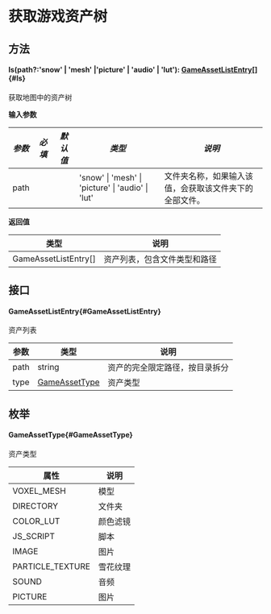 <script setup>
import '/style.css'
</script>
# 获取游戏资产树

## 方法

#### <font id="API" />ls(<font id="Type">path?:'snow' | 'mesh' |'picture' | 'audio' | 'lut'</font>)<font id="Type">: [GameAssetListEntry](./ls#GameAssetListEntry)[]</font>{#ls}
获取地图中的资产树

**输入参数**

| _**参数**_ | **_必填_** | **_默认值_** | **_类型_** | **_说明_** |
| --- | --- | --- | --- | --- |
| path |  | | 'snow' &#124; 'mesh' &#124; 'picture' &#124; 'audio' &#124; 'lut' | 文件夹名称，如果输入该值，会获取该文件夹下的全部文件。 |

**返回值**

| **类型** | **说明** |
| --- | --- |
| GameAssetListEntry[] | 资产列表，包含文件类型和路径 |



## 接口

#### <font id="API" />GameAssetListEntry{#GameAssetListEntry}
资产列表

| **参数** | **类型** | **说明** |
| --- | --- | --- |
| path | string  | 资产的完全限定路径，按目录拆分 |
| type | [GameAssetType](./ls#GameAssetType)  | 资产类型 |




## 枚举

#### <font id="API" />GameAssetType{#GameAssetType}
资产类型

| **属性** | **说明** |
| --- |  --- |
| VOXEL_MESH  | 模型  |
| DIRECTORY  | 文件夹  |
| COLOR_LUT  |  颜色滤镜 |
| JS_SCRIPT  | 脚本  |
| IMAGE  |  图片 |
| PARTICLE_TEXTURE  | 雪花纹理  |
| SOUND  | 音频  |
| PICTURE   |  图片 |


